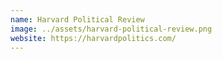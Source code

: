 ```yaml
---
name: Harvard Political Review
image: ../assets/harvard-political-review.png
website: https://harvardpolitics.com/
---
```

